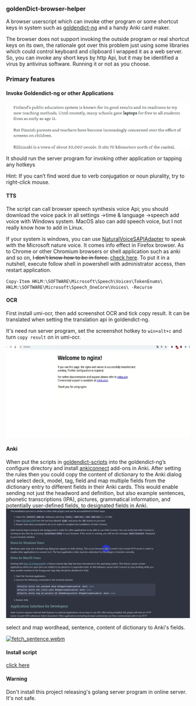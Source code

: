 ### goldenDict-browser-helper
A browser userscript which can invoke other program or some shortcut keys in system such
as [goldendict-ng](https://github.com/xiaoyifang/goldendict-ng) and a handy Anki card maker.

The browser does not support invoking the outside program or real shortcut keys on its own, the rationale got over this
problem just using some libraries which could control keyboard and clipboard I wrapped it as a web server. So, you can
invoke any short keys by http Api, but it may be identified a virus by antivirus software. Running it or not as you
choose.

### Primary features

#### Invoke Goldendict-ng or other Applications

![dict](example/dict.webp)

It should run the server program for invoking other application or tapping any hotkeys

Hint: If you can’t find word due to verb conjugation or noun plurality, try to right-click mouse.

#### TTS

The script can call browser speech synthesis voice Api; you should download the voice pack in all settings ->time &
language ->speech add voice with Windows system. MacOS also can add speech voice, but I not really know how to add in
Linux.

If your system is windows, you can use [NaturalVoiceSAPIAdapter](https://github.com/gexgd0419/NaturalVoiceSAPIAdapter)
to speak with the Microsoft nature voice. It comes info effect in Firefox browser. As to Chrome or other Chromium
browsers or shell application such as anki and so on, ~~I don't know how to be
in force.~~ [check here](https://github.com/gexgd0419/NaturalVoiceSAPIAdapter/issues/5). To put it in a nutshell,
execute follow shell in powershell with administrator access, then restart application.

```shell
Copy-Item HKLM:\SOFTWARE\Microsoft\Speech\Voices\TokenEnums\ HKLM:\SOFTWARE\Microsoft\Speech_OneCore\Voices\ -Recurse
```

#### OCR

First install umi-ocr, then add screenshot OCR and tick copy result. It can be translated when setting the translation
api
in goldendict-ng.

It's need run server program, set the screenshot hotkey to `win+alt+c` and turn `copy result` on in umi-ocr.

![ocr](example/ocr.webp)

#### Anki

When put the scripts in  [goldendict-scripts](goldendict-scripts) into the goldendict-ng’s configure directory and
install [ankiconnect](https://ankiweb.net/shared/info/2055492159) add-ons in Anki. After setting the rules then you
could copy the content of dictionary to the Anki dialog and select deck, model, tag, field and map multiple fields from
the dictionary entry to different fields in their Anki cards. This would enable sending not just the headword and
definition, but also example sentences, phonetic transcriptions (IPA), pictures, grammatical information, and
potentially user-defined fields, to designated fields in Anki.
![img](example/anki.webp)

select and map wordhead, sentence, content of dictionary to Anki's fields.

[![fetch_sentence.webm]()](https://github.com/user-attachments/assets/dbba4035-8615-4be8-b4e1-35564cfa7c64)

#### Install script

[click here](https://github.com/fthvgb1/goldendict-browser-helper/raw/refs/heads/master/goldenDict-browser-helper.user.js)

#### Warning

Don't install this project releasing's golang server program in online server. It's not safe.